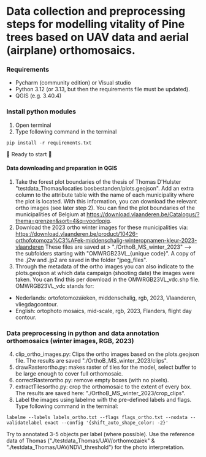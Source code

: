 # Data collection and preprocessing steps for modelling vitality of Pine trees based on UAV data and aerial (airplane) orthomosaics. 

### Requirements
- Pycharm (community edition) or Visual studio
- Python 3.12 (or 3.13, but then the requirements file must be updated).
- QGIS (e.g. 3.40.4)

### Install python modules
1. Open terminal
2. Type following command in the terminal
~~~shell
pip install -r requirements.txt
~~~

:rocket: Ready to start :rocket:


#### Data downloading and preparation in QGIS 
1. Take the forest plot boundaries of the thesis of Thomas D'Hulster "testdata_Thomas/locaties bosbestanden/plots.geojson". 
Add an extra column to the attribute table with the name of each municipality where the plot is located. With this information, 
you can download the relevant ortho images (see later step 2). You can find the plot boundaries of the municipalities of Belgium at 
https://download.vlaanderen.be/Catalogus/?thema=grenzen&sort=4&q=voorlopig.
2. Download the 2023 ortho winter images for these municipalities via: https://download.vlaanderen.be/product/10426-orthofotomoza%C3%AFek-middenschalig-winteropnamen-kleur-2023-vlaanderen
These files are saved at > "./OrthoB_MS_winter_2023" --> the subfolders starting with "OMWRGB23VL_{unique code}". A copy of the .j2w and .jp2 are saved in the folder "jpeg_files". 
3. Through the metadata of the ortho images you can also indicate to the plots.geojson at which data campaign (shooting date) the images were taken. You can find this per download in the OMWRGB23VL_vdc.shp file.
OMWRGB23VL_vdc stands for:
- Nederlands: ortofotomozaïeken, middenschalig, rgb, 2023, Vlaanderen, vliegdagcontour.
- English: ortophoto mosaics, mid-scale, rgb, 2023, Flanders, flight day contour.

### Data preprocessing in python and data annotation orthomosaics (winter images, RGB, 2023)
4. clip_ortho_images.py: Clips the ortho images based on the plots.geojson file. The results are saved "./OrthoB_MS_winter_2023/clips".
5. drawRasterortho.py: makes raster of tiles for the model, select buffer to be large enough to cover full orthomosaic.
6. correctRasterortho.py: remove empty boxes (with no pixels).
7. extractTilesortho.py: crop the orthomosaic to the extent of every box. The results are saved here: "./OrthoB_MS_winter_2023/crop_clips".
5. Label the images using labelme with the pre-defined labels and flags. Type following command in the terminal:
~~~shell
labelme --labels labels_ortho.txt --flags flags_ortho.txt --nodata --validatelabel exact --config '{shift_auto_shape_color: -2}' 
~~~ 
Try to annotated 3-5 objects per label (where possible). Use the reference data of Thomas ("./testdata_Thomas/UAV/orthomozaiek" & "./testdata_Thomas/UAV/NDVI_threshold") for the photo interpretation. 